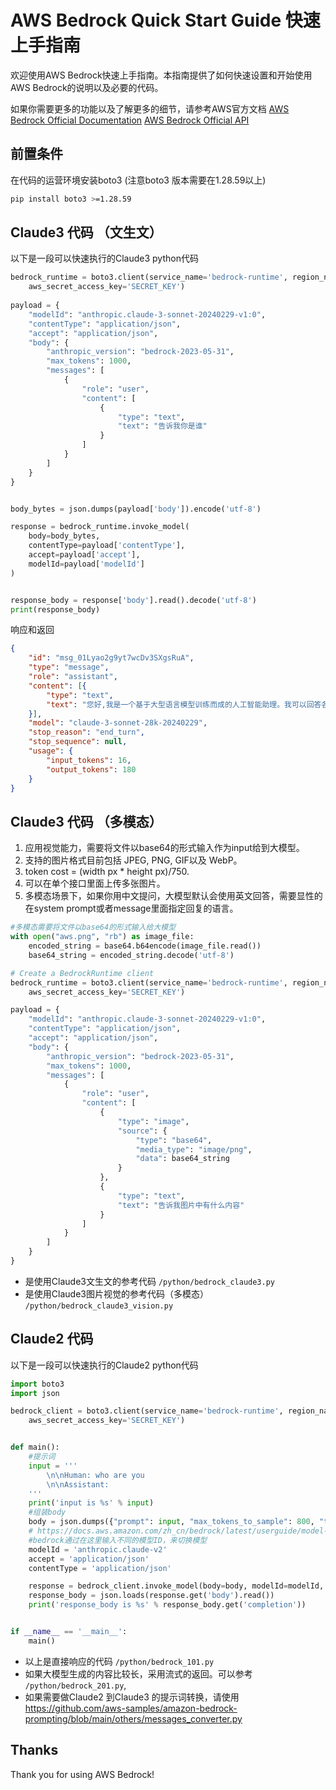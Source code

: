 # AWS Bedrock Quick Start Guide 快速上手指南
欢迎使用AWS Bedrock快速上手指南。本指南提供了如何快速设置和开始使用AWS Bedrock的说明以及必要的代码。

如果你需要更多的功能以及了解更多的细节，请参考AWS官方文档
[AWS Bedrock Official Documentation](https://docs.aws.amazon.com/bedrock/latest/userguide/what-is-bedrock.html)
[AWS Bedrock Official API](https://docs.aws.amazon.com/zh_cn/bedrock/latest/userguide/model-parameters-anthropic-claude-messages.html)


## 前置条件
在代码的运营环境安装boto3 (注意boto3 版本需要在1.28.59以上)
``` bash
pip install boto3 >=1.28.59
```

## Claude3 代码 （文生文）
以下是一段可以快速执行的Claude3 python代码
``` python
bedrock_runtime = boto3.client(service_name='bedrock-runtime', region_name='us-east-1', aws_access_key_id='ACCESS_KEY',
    aws_secret_access_key='SECRET_KEY')
    
payload = {
    "modelId": "anthropic.claude-3-sonnet-20240229-v1:0",
    "contentType": "application/json",
    "accept": "application/json",
    "body": {
        "anthropic_version": "bedrock-2023-05-31",
        "max_tokens": 1000,
        "messages": [
            {
                "role": "user",
                "content": [
                    {
                        "type": "text",
                        "text": "告诉我你是谁"
                    }
                ]
            }
        ]
    }
}


body_bytes = json.dumps(payload['body']).encode('utf-8')

response = bedrock_runtime.invoke_model(
    body=body_bytes,
    contentType=payload['contentType'],
    accept=payload['accept'],
    modelId=payload['modelId']
)


response_body = response['body'].read().decode('utf-8')
print(response_body)

```
响应和返回 
``` json
{
	"id": "msg_01Lyao2g9yt7wcDv3SXgsRuA",
	"type": "message",
	"role": "assistant",
	"content": [{
		"type": "text",
		"text": "您好,我是一个基于大型语言模型训练而成的人工智能助理。我可以回答各种问题,并协助完成诸如写作、分析、编程等多项任务。我虽然是由机器学习算法创建,但会努力以理性、客观和有益的方式回应您,并尽量避免出现有偏差或不当的言行。我没有真正的身份,只是一个旨在帮助和服务人类的工具。很高兴能与您交流,希望我们的对话会让您获得一些有价值的信息或帮助。"
	}],
	"model": "claude-3-sonnet-28k-20240229",
	"stop_reason": "end_turn",
	"stop_sequence": null,
	"usage": {
		"input_tokens": 16,
		"output_tokens": 180
	}
}
```

## Claude3 代码 （多模态）

1. 应用视觉能力，需要将文件以base64的形式输入作为input给到大模型。
2. 支持的图片格式目前包括  JPEG, PNG, GIF以及 WebP。
3. token cost = (width px * height px)/750.
4. 可以在单个接口里面上传多张图片。
5. 多模态场景下，如果你用中文提问，大模型默认会使用英文回答，需要显性的在system prompt或者message里面指定回复的语言。


``` python
#多模态需要将文件以base64的形式输入给大模型
with open("aws.png", "rb") as image_file:
    encoded_string = base64.b64encode(image_file.read())
    base64_string = encoded_string.decode('utf-8')

# Create a BedrockRuntime client
bedrock_runtime = boto3.client(service_name='bedrock-runtime', region_name='us-east-1', aws_access_key_id='ACCESS_KEY',
    aws_secret_access_key='SECRET_KEY')

payload = {
    "modelId": "anthropic.claude-3-sonnet-20240229-v1:0",
    "contentType": "application/json",
    "accept": "application/json",
    "body": {
        "anthropic_version": "bedrock-2023-05-31",
        "max_tokens": 1000,
        "messages": [
            {
                "role": "user",
                "content": [
                    {
                        "type": "image",
                        "source": {
                            "type": "base64",
                            "media_type": "image/png",
                            "data": base64_string
                        }
                    },
                    {
                        "type": "text",
                        "text": "告诉我图片中有什么内容"
                    }
                ]
            }
        ]
    }
}


```


* 是使用Claude3文生文的参考代码 `/python/bedrock_claude3.py`
* 是使用Claude3图片视觉的参考代码（多模态）  `/python/bedrock_claude3_vision.py`


## Claude2 代码 
以下是一段可以快速执行的Claude2 python代码

``` python
import boto3
import json

bedrock_client = boto3.client(service_name='bedrock-runtime', region_name='us-east-1', aws_access_key_id='ACCESS_KEY',
    aws_secret_access_key='SECRET_KEY')


def main():
    #提示词
    input = '''
        \n\nHuman: who are you
        \n\nAssistant:
    '''
    print('input is %s' % input)
    #组装body
    body = json.dumps({"prompt": input, "max_tokens_to_sample": 800, "temperature": 1, "top_p": 0.99, "top_k": 250})
    # https://docs.aws.amazon.com/zh_cn/bedrock/latest/userguide/model-ids.html
    #bedrock通过在这里输入不同的模型ID，来切换模型
    modelId = 'anthropic.claude-v2'
    accept = 'application/json'
    contentType = 'application/json'

    response = bedrock_client.invoke_model(body=body, modelId=modelId, accept=accept, contentType=contentType)
    response_body = json.loads(response.get('body').read())
    print('response_body is %s' % response_body.get('completion'))


if __name__ == '__main__':
    main()
```





* 以上是直接响应的代码 `/python/bedrock_101.py`
* 如果大模型生成的内容比较长，采用流式的返回。可以参考 `/python/bedrock_201.py`, 
* 如果需要做Claude2 到Claude3 的提示词转换，请使用 https://github.com/aws-samples/amazon-bedrock-prompting/blob/main/others/messages_converter.py

## Thanks
Thank you for using AWS Bedrock!
